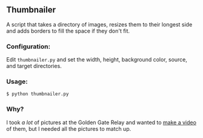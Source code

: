 ## Thumbnailer

A script that takes a directory of images, resizes them to their longest side and adds borders to fill the space if they don't fit.

### Configuration:

Edit `thumbnailer.py` and set the width, height, background color, source, and target directories.

### Usage:

```
$ python thumbnailer.py
```

### Why?

I took *a lot* of pictures at the Golden Gate Relay and wanted to [make a video](https://www.youtube.com/watch?v=aACiyeQ9dFM) of them, but I needed all the pictures to match up.
